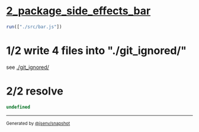 # [2_package_side_effects_bar](../../package_side_effects_update.test.mjs#L44)

```js
run(["./src/bar.js"])
```

# 1/2 write 4 files into "./git_ignored/"

see [./git_ignored/](./git_ignored/)

# 2/2 resolve

```js
undefined
```

---

<sub>
  Generated by <a href="https://github.com/jsenv/core/tree/main/packages/tooling/snapshot">@jsenv/snapshot</a>
</sub>
